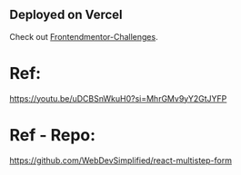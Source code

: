 ## Deployed on Vercel

Check out [Frontendmentor-Challenges](https://next-frontend-mentor.vercel.app/).

# Ref:

https://youtu.be/uDCBSnWkuH0?si=MhrGMv9yY2GtJYFP

# Ref - Repo:

https://github.com/WebDevSimplified/react-multistep-form
